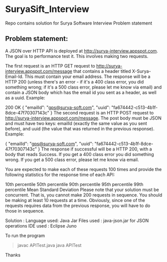 # SuryaSift_Interview
Repo contains solution for Surya Software Interview Problem statement

Problem statement:
--------------------
A JSON over HTTP API is deployed at http://surya-interview.appspot.com. The goal is to performance test it. This involves making two requests.

The first request is an HTTP GET request to http://surya-interview.appspot.com/message that contains a header titled X-Surya-Email-Id. This must contain your email address. The response will be a HTTP 200 (unless there's an error - if it's a 400 class error, you did something wrong; if it's a 500 class error, please let me know via email) and contain a JSON body which has the email id you sent as a header, as well as a uuid. Example:

200 OK
{
  "emailId": "gps@surya-soft.com",
  "uuid": "fa674442-c513-4b1f-8dce-47f70307143c"
}
The second request is an HTTP POST request to http://surya-interview.appspot.com/message. The post body must be JSON and must have two keys: emailId (exactly the same value as you sent before), and uuid (the value that was returned in the previous response). Example:

{
  "emailId": "gps@surya-soft.com",
  "uuid": "fa674442-c513-4b1f-8dce-47f70307143c"
}
The response if successful will be a HTTP 200, with a body that reads Success. If you get a 400 class error you did something wrong. If you get a 500 class error, please let me know via email.

You are expected to make each of these requests 100 times and provide the following statistics for the response time of each API:

10th percentile
50th percentile
90th percentile
95th percentile
99th percentile
Mean
Standard Deviation
Please note that your solution must be concurrent. That is, you cannot make 200 requests in sequence. You should be making at least 10 requests at a time. Obviously, since one of the requests requires data from the previous response, you will have to do those in sequence.


Solution :
Language used: Java 
Jar Files used : java-json.jar for JSON operations
IDE used : Eclipse Juno

To run the program
>javac APITest.java
>java APITest



Thanks





